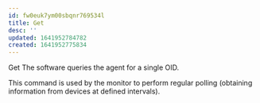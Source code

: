 ```yaml
---
id: fw0euk7ym00sbqnr769534l
title: Get
desc: ''
updated: 1641952784782
created: 1641952775834
---
```



Get The software queries the agent for a single OID.

This command is used by the monitor to perform regular polling (obtaining information from devices at defined intervals).
